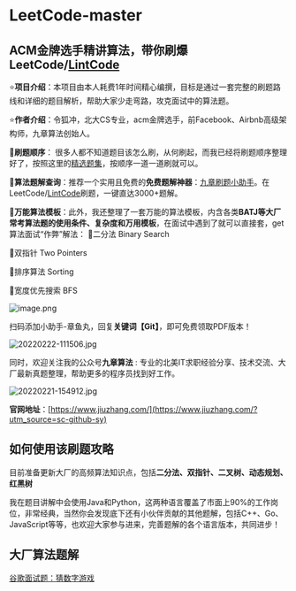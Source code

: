# LeetCode-master
## ACM金牌选手精讲算法，带你刷爆LeetCode/[LintCode](https://www.lintcode.com/?utm_source=sc-github-sy)

⭐**项目介绍**：本项目由本人耗费1年时间精心编撰，目标是通过一套完整的刷题路线和详细的题目解析，帮助大家少走弯路，攻克面试中的算法题。

⭐**作者介绍**：令狐冲，北大CS专业，acm金牌选手，前Facebook、Airbnb高级架构师，九章算法创始人。


🎈**刷题顺序**： 很多人都不知道题目该怎么刷，从何刷起，而我已经将刷题顺序整理好了，按照这里的[精选题集](https://www.lintcode.com/collection/192/?utm_source=sc-github-sy)，按顺序一道一道刷就可以。

🎈**算法题解查询**：推荐一个实用且免费的**免费题解神器**：[九章刷题小助手](https://www.jiuzhang.com/problem/?utm_source=sc-github-sy)。在LeetCode/[LintCode](https://www.lintcode.com/?utm_source=sc-github-sy)刷题，一键直达3000+题解。

🎈**万能算法模板**：此外，我还整理了一套万能的算法模板，内含各类**BATJ等大厂常考算法题的使用条件、复杂度和万用模板**，在面试中遇到了就可以直接套，get算法面试“作弊”解法：
📌⼆分法 Binary Search

📌双指针 Two Pointers

📌排序算法 Sorting

📌宽度优先搜索 BFS

![image.png](https://upload-images.jianshu.io/upload_images/24356384-ee5d54b27eb8f244.png?imageMogr2/auto-orient/strip%7CimageView2/2/w/1240)

扫码添加小助手-章鱼丸，回复**关键词【Git】**，即可免费领取PDF版本！

![20220222-111506.jpg](https://upload-images.jianshu.io/upload_images/24356384-1552bfd6534ee1d1.jpg?imageMogr2/auto-orient/strip%7CimageView2/2/w/1240)

同时，欢迎关注我的公众号**九章算法** : 专业的北美IT求职经验分享、技术交流、大厂最新真题整理，帮助更多的程序员找到好工作。

![20220221-154912.jpg](https://upload-images.jianshu.io/upload_images/24356384-80aea596073cced2.jpg?imageMogr2/auto-orient/strip%7CimageView2/2/w/1240)

**官网地址**：[https://www.jiuzhang.com/](https://www.jiuzhang.com/?utm_source=sc-github-sy)

## 如何使用该刷题攻略

目前准备更新大厂的高频算法知识点，包括**二分法、双指针、二叉树、动态规划、红黑树**

我在题目讲解中会使用Java和Python，这两种语言覆盖了市面上90%的工作岗位，非常经典，当然你会发现底下还有小伙伴贡献的其他题解，包括C++、Go、JavaScript等等，也欢迎大家参与进来，完善题解的各个语言版本，共同进步！

## 大厂算法题解
[谷歌面试题：猜数字游戏](https://github.com/ninechapter-algorithm/LeetCode-master/blob/main/problem/%E8%B0%B7%E6%AD%8C%E9%9D%A2%E8%AF%95%E9%A2%98%EF%BC%9A%E7%8C%9C%E6%95%B0%E5%AD%97%E6%B8%B8%E6%88%8F.md)
